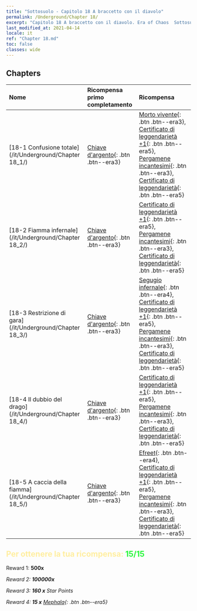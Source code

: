 ```yaml
---
title: "Sottosuolo - Capitolo 18 A braccetto con il diavolo"
permalink: /Underground/Chapter 18/
excerpt: "Capitolo 18 A braccetto con il diavolo. Era of Chaos  Sottosuolo - Capitolo 18. A braccetto con il diavolo"
last_modified_at: 2021-04-14
locale: it
ref: "Chapter 18.md"
toc: false
classes: wide
---
```


## Chapters

  | Nome |  Ricompensa primo completamento | Ricompensa |
  |:------------|:------------|:------------| 
  | [18-1 Confusione totale](/it/Underground/Chapter 18_1/) | [Chiave d'argento](/it/Items/con_693/){: .btn .btn--era3} | [Morto vivente](/it/Items/unt_209/){: .btn .btn--era3}, [Certificato di leggendarietà +1](/it/Items/mat_74/){: .btn .btn--era5}, [Pergamene incantesimi](/it/Items/con_694/){: .btn .btn--era3}, [Certificato di leggendarietà](/it/Items/mat_67/){: .btn .btn--era5} |
  | [18-2 Fiamma infernale](/it/Underground/Chapter 18_2/) | [Chiave d'argento](/it/Items/con_693/){: .btn .btn--era3} | [Certificato di leggendarietà +1](/it/Items/mat_74/){: .btn .btn--era5}, [Pergamene incantesimi](/it/Items/con_694/){: .btn .btn--era3}, [Certificato di leggendarietà](/it/Items/mat_67/){: .btn .btn--era5} |
  | [18-3 Restrizione di gara](/it/Underground/Chapter 18_3/) | [Chiave d'argento](/it/Items/con_693/){: .btn .btn--era3} | [Segugio infernale](/it/Items/unt_228/){: .btn .btn--era4}, [Certificato di leggendarietà +1](/it/Items/mat_74/){: .btn .btn--era5}, [Pergamene incantesimi](/it/Items/con_694/){: .btn .btn--era3}, [Certificato di leggendarietà](/it/Items/mat_67/){: .btn .btn--era5} |
  | [18-4 Il dubbio del drago](/it/Underground/Chapter 18_4/) | [Chiave d'argento](/it/Items/con_693/){: .btn .btn--era3} | [Certificato di leggendarietà +1](/it/Items/mat_74/){: .btn .btn--era5}, [Pergamene incantesimi](/it/Items/con_694/){: .btn .btn--era3}, [Certificato di leggendarietà](/it/Items/mat_67/){: .btn .btn--era5} |
  | [18-5 A caccia della fiamma](/it/Underground/Chapter 18_5/) | [Chiave d'argento](/it/Items/con_693/){: .btn .btn--era3} | [Efreet](/it/Items/unt_231/){: .btn .btn--era4}, [Certificato di leggendarietà +1](/it/Items/mat_74/){: .btn .btn--era5}, [Pergamene incantesimi](/it/Items/con_694/){: .btn .btn--era3}, [Certificato di leggendarietà](/it/Items/mat_67/){: .btn .btn--era5} |


## <span style="color: #ffeea0">Per ottenere la tua ricompensa: </span><span style="color: #27f73a">15/15</span>

 Reward 1:  **500x** <i class="fas fa-gem"/>

 Reward 2:  **100000x** <i class="fas fa-coins"/>

 Reward 3: **160 x** Star Points

 Reward 4: **15 x** [Mephala](/it/Items/her_367/){: .btn .btn--era5}

